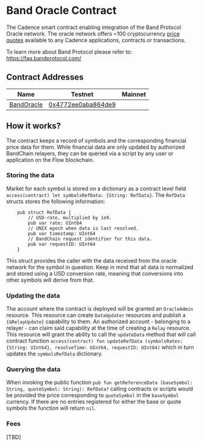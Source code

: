# Band Oracle Contract
The Cadence smart contract enabling integration of the Band Protocol Oracle network. The oracle network offers ~100 cryptocurrency [price quotes](https://data.bandprotocol.com/) available to any Cadence applications, contracts or transactions.  

To learn more about Band Protocol please refer to: https://faq.bandprotocol.com/

## Contract Addresses 

|Name|Testnet|Mainnet|
|----|-------|-------|
|[BandOracle](contracts/BandOracle.cdc)|[0x4772ee0aba864de9](https://contractbrowser.com/A.4772ee0aba864de9.BandOracle)|[]()|


## How it works?
The contract keeps a record of symbols and the corresponding financial price data for them. While financial data are only updated by authorized BandChain relayers, they can be queried via a script by any user or application on the Flow blockchain.

### Storing the data
Market for each symbol is stored on a dictionary as a contract level field `access(contract) let symbolsRefData: {String: RefData}`. The `RefData` structs stores the following information: 
```cadence
    pub struct RefData {
        // USD-rate, multiplied by 1e9.
        pub var rate: UInt64
        // UNIX epoch when data is last resolved. 
        pub var timestamp: UInt64
        // BandChain request identifier for this data.
        pub var requestID: UInt64
    }
```
This struct provides the caller with the data received from the oracle network for the symbol in question. Keep in mind that all data is normalized and stored using a USD conversion rate, meaning that conversions into other symbols will derive from that.

### Updating the data
The account where the contract is deployed will be granted an `OracleAdmin` resource. This resource can create `DataUpdater` resources and publish a `{&RelayUpdate}` capability to them. An authorized account - belonging to a relayer - can claim said capability at the time of creating a `Relay` resource. This resource will grant the ability to call the `updateData` method that will call contract function `access(contract) fun updateRefData (symbolsRates: {String: UInt64}, resolveTime: UInt64, requestID: UInt64)` which in turn updates the `symbolsRefData` dictionary.

### Querying the data
When invoking the public function `pub fun getReferenceData (baseSymbol: String, quoteSymbol: String): RefData?` calling contracts or scripts would be provided the price corresponding to `quoteSymbol` in the `baseSymbol` currency. If there are no entries registered for either the base or quote symbols the function will return `nil`.

### Fees

[TBD]
